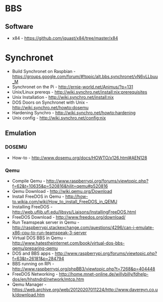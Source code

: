 # BBS

## Software

* x84 - https://github.com/jquast/x84/tree/master/x84

# Synchronet

* Build Synchronet on Raspbian - https://groups.google.com/forum/#!topic/alt.bbs.synchronet/vN6vLLbuu_M
* Synchronet on the Pi - http://ernie-world.net/Animus/?p=131
* Unix/Linux prereqs - http://wiki.synchro.net/install:nix:prerequisites
* Unix Installation - http://wiki.synchro.net/install:nix
* DOS Doors on Synchronet with Unix - http://wiki.synchro.net/howto:dosemu
* Hardening Synchro - http://wiki.synchro.net/howto:hardening
* Unix config - http://wiki.synchro.net/config:nix

## Emulation

### DOSEMU

* How-to - http://www.dosemu.org/docs/HOWTO/x126.html#AEN128

### Qemu

* Compile Qemu - http://www.raspberrypi.org/forums/viewtopic.php?f=62&t=10635&p=520816&hilit=qemu#p520816
* Qemu Download - http://wiki.qemu.org/Download
* Install FreeDOS in Qemu - http://how-to.wikia.com/wiki/How_to_install_FreeDOS_in_QEMU
* Installing FreeDOS - http://web.uflib.ufl.edu/libsys/Liaisons/InstallingFreeDOS.html
* FreeDOS Download - http://www.freedos.org/download/
* Run Teamspeak server in Qemu - http://raspberrypi.stackexchange.com/questions/4296/can-i-emulate-x86-cpu-to-run-teamspeak-3-server
* Virtual DOS BBS in Qemu - http://www.hatestheinternet.com/book/virtual-dos-bbs-qemu/preparing-qemu
* DOS and BBS apps - http://www.raspberrypi.org/forums/viewtopic.php?f=63&t=26181&p=284794
* BBS running on RPi - http://www.raspberrypi.org/phpBB3/viewtopic.php?t=7268&p=404448
* FreeDOS Networking - http://home.mnet-online.de/willybilly/fdhelp-dos/en/hhstndrd/network/mtcp.htm
* Qemu Manager - https://web.archive.org/web/20120207011224/http://www.davereyn.co.uk/download.htm